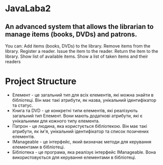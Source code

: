 # JavaLaba2
## An advanced system that allows the librarian to manage items (books, DVDs) and patrons.
You can: 
Add items (books, DVDs) to the library.
Remove items from the library.
Register a reader.
Issue the item to the reader.
Return the item to the library.
Show list of available items.
Show a list of taken items and their readers
# Project Structure
* Елемент - це загальний тип для всіх елементів, які можна знайти в бібліотеці. Він має такі атрибути, як назва, унікальний ідентифікатор та статус.
* Книга та DVD - це конкретні типи елементів, які реалізують загальний тип Елемент. Вони мають додаткові атрибути, які є унікальними для кожного типу елемента.
* Патрон - це людина, яка користується бібліотекою. Він має такі атрибути, як ім'я, унікальний ідентифікатор та список позичених елементів.
* IManageable - це інтерфейс, який визначає методи для керування елементами в бібліотеці.
* Бібліотека - це програма, яка реалізує інтерфейс IManageable. Вона використовується для керування елементами в бібліотеці.
